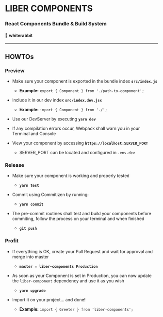 # LIBER COMPONENTS 
### React Components Bundle & Build System
#### :rabbit2: whiterabbit
***
## HOWTOs
### Preview
* Make sure your component is exported in the bundle index **`src/index.js`**
  * **Example:** `export { Component } from './path-to-component';`

* Include it in our dev index **`src/index.dev.jsx`**
  * **Example:** `import { Component } from './';`

* Use our DevServer by executing **`yarn dev`**
* If any compilation errors occur, Webpack shall warn you in your Terminal and Console
* View your component by accessing **`https://localhost:SERVER_PORT`**
  * SERVER_PORT can be located and configured in `.env.dev`

### Release
* Make sure your component is working and properly tested
  * **`yarn test`**

* Commit using Commitizen by running:
  * **`yarn commit`** 

* The pre-commit routines shall test and build your components before commiting, follow the process on your terminal and when finished
  * **`git push`**

### Profit
* If everything is OK, create your Pull Request and wait for approval and merge into master
  * **`master = liber-components Production`**

* As soon as your Component is set in Production, you can now update the `liber-component` dependency and use it as you wish
  * **`yarn upgrade`**

* Import it on your project... and done!
  * **Example:** `import { Greeter } from 'liber-components';`
